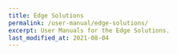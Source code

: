 ```yaml
---
title: Edge Solutions
permalink: /user-manual/edge-solutions/
excerpt: User Manuals for the Edge Solutions.
last_modified_at: 2021-08-04
---
```

